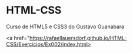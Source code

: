 # HTML-CSS
 Curso de HTML5 e CSS3 do Gustavo Guanabara

<a href="https://rafaellauersdorf.github.io/HTML-CSS/Exercicios/Ex002/index.html>
